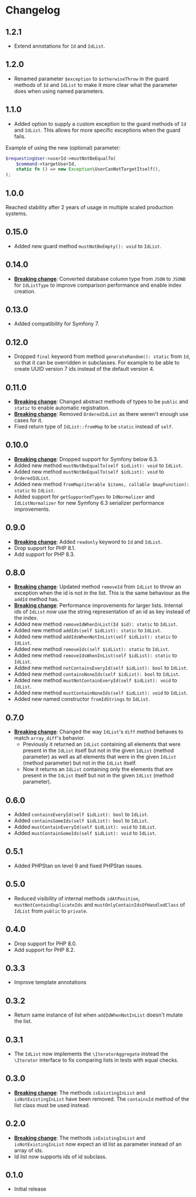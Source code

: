 # Changelog

## 1.2.1

- Extend annotations for `Id` and `IdList`.

## 1.2.0

- Renamed parameter `$exception` to `$otherwiseThrow` in the guard methods of `Id` and `IdList` to make it more clear what the parameter does when using named parameters.

## 1.1.0

- Added option to supply a custom exception to the guard methods of `Id` and `IdList`. This allows for more specific exceptions when the guard fails.

Example of using the new (optional) parameter:
```php
$requestingUser->userId->mustNotBeEqualTo(
    $command->targetUserId,
    static fn () => new Exception\UserCanNotTargetItself(),
);
```

## 1.0.0

Reached stability after 2 years of usage in multiple scaled production systems.

## 0.15.0

- Added new guard method `mustNotBeEmpty(): void` to `IdList`.

## 0.14.0

- **[Breaking change](./UPGRADE.md#converted-database-column-type-from-json-to-jsonb-for-idlisttype)**: Converted database column type from `JSON` to `JSONB` for `IdListType` to improve comparison performance and enable index creation.

## 0.13.0

- Added compatibility for Symfony 7.

## 0.12.0

- Dropped `final` keyword from method `generateRandom(): static` from `Id`, so that it can be overridden in subclasses. For example to be able to create UUID version 7 ids instead of the default version 4. 

## 0.11.0

- **[Breaking change](./UPGRADE.md#changed-abstract-methods-of-types)**: Changed abstract methods of types to be `public` and `static` to enable automatic registration.
- **[Breaking change](./UPGRADE.md#removed-orderedidlist)**: Removed `OrderedIdList` as there weren't enough use cases for it.
- Fixed return type of `IdList::fromMap` to be `static` instead of `self`.

## 0.10.0

- **[Breaking change](./UPGRADE.md#dropped-support-for-symfony-below-63)**: Dropped support for Symfony below 6.3.
- Added new method `mustNotBeEqualTo(self $idList): void` to `IdList`.
- Added new method `mustNotBeEqualTo(self $idList): void` to `OrderedIdList`.
- Added new method `fromMap(iterable $items, callable $mapFunction): static` to `IdList`.
- Added support for `getSupportedTypes` to `IdNormalizer` and `IdListNormalizer` for new Symfony 6.3 serializer performance improvements.

## 0.9.0

- **[Breaking change](./UPGRADE.md#switch-your-id-and-idlist-classes-to-readonly)**: Added `readonly` keyword to `Id` and `IdList`.
- Drop support for PHP 8.1.
- Add support for PHP 8.3.

## 0.8.0

- **[Breaking change](./UPGRADE.md#updated-behaviour-of-idlistremoveid)**: Updated method `removeId` from `IdList` to throw an exception when the id is not in the list. This is the same behaviour as the `addId` method has.
- **[Breaking change](./UPGRADE.md#internal-ids-of-idlist-now-use-the-string-representation-of-an-id-as-key-instead-of-the-index)**: Performance improvements for larger lists. Internal ids of `IdList` now use the string representation of an id as key instead of the index.
- Added new method `removeIdWhenInList(Id $id): static` to `IdList`.
- Added new method `addIds(self $idList): static` to `IdList`.
- Added new method `addIdsWhenNotInList(self $idList): static` to `IdList`.
- Added new method `removeIds(self $idList): static` to `IdList`.
- Added new method `removeIdsWhenInList(self $idList): static` to `IdList`.
- Added new method `notContainsEveryId(self $idList): bool` to `IdList`.
- Added new method `containsNoneIds(self $idList): bool` to `IdList`.
- Added new method `mustNotContainEveryId(self $idList): void` to `IdList`.
- Added new method `mustContainNoneIds(self $idList): void` to `IdList`.
- Added new named constructor `fromIdStrings` to `IdList`.

## 0.7.0

- **[Breaking change](./UPGRADE.md#updated-behaviour-of-idlistdiff)**: Changed the way `IdList`'s `diff` method behaves to match `array_diff`'s behavior.
  - Previously it returned an `IdList` containing all elements that were present in the `IdList` itself but not in the given `IdList` (method parameter) as well as all elements that were in the given `IdList` (method parameter) but not in the `IdList` itself.
  - Now it returns an `IdList` containing only the elements that are present in the `IdList` itself but not in the given `IdList` (method parameter).

## 0.6.0

- Added `containsEveryId(self $idList): bool` to `IdList`.
- Added `containsSomeIds(self $idList): bool` to `IdList`.
- Added `mustContainEveryId(self $idList): void` to `IdList`.
- Added `mustContainSomeIds(self $idList): void` to `IdList`.

## 0.5.1

- Added PHPStan on level 9 and fixed PHPStan issues.

## 0.5.0

- Reduced visibility of internal methods `idAtPosition`, `mustNotContainDuplicateIds` and `mustOnlyContainIdsOfHandledClass` of `IdList` from `public` to `private`.

## 0.4.0

- Drop support for PHP 8.0.
- Add support for PHP 8.2.

## 0.3.3

- Improve template annotations

## 0.3.2

- Return same instance of list when `addIdWhenNotInList` doesn't mutate the list.

## 0.3.1

- The `IdList` now implements the `\IteratorAggregate` instead the `\Iterator` interface to fix comparing lists in tests with equal checks.  

## 0.3.0

- **[Breaking change](./UPGRADE.md#removed-methods-isexistinginlist-and-isnotexistinginlist)**: The methods `isExistingInList` and `isNotExistingInList` have been removed. The `containsId` method of the list class must be used instead.

## 0.2.0

- **[Breaking change](./UPGRADE.md#id-list-parameter-for-isexistinginlist-and-isnotexistinginlist)**: The methods `isExistingInList` and `isNotExistingInList` now expect an id list as parameter instead of an array of ids.
- Id list now supports ids of id subclass.

## 0.1.0

- Initial release
